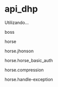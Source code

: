 # api_dhp

<p>Utilizando...</p>
<p>
<p>boss</p>
<p>horse</p>
<p>horse.jhonson</p>
<p>horse.horse_basic_auth</p>
<p>horse.compression</p>
<p>horse.handle-exception</p>

